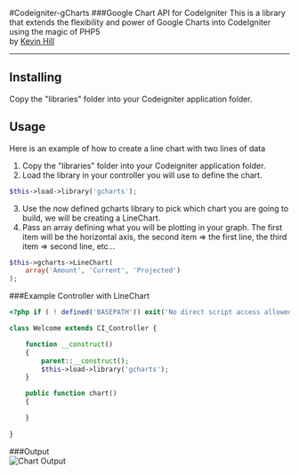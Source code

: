 #Codeigniter-gCharts
###Google Chart API for CodeIgniter
This is a library that extends the flexibility and power of Google Charts into CodeIgniter using the magic of PHP5  
by [Kevin Hill](http://khilldesigns.site11.com)

 - - -

## Installing
Copy the "libraries" folder into your Codeigniter application folder.

## Usage
Here is an example of how to create a line chart with two lines of data

1. Copy the "libraries" folder into your Codeigniter application folder.
2. Load the library in your controller you will use to define the chart.  
```php
$this->load->library('gcharts');
```
3. Use the now defined gcharts library to pick which chart you are going to build, we will be creating a LineChart.
4. Pass an array defining what you will be plotting in your graph. The first item will be the horizontal axis, the second item => the first line, the third item => second line, etc...  
```php
$this->gcharts->LineChart(
    array('Amount', 'Current', 'Projected')
);
```

###Example Controller with LineChart  
```php
<?php if ( ! defined('BASEPATH')) exit('No direct script access allowed');

class Welcome extends CI_Controller {

    function __construct()
    {
        parent::__construct();
        $this->load->library('gcharts');
    }

    public function chart()
    {

    }
    
}
```


###Output  
![Chart Output](http://i.imgur.com/Eojy0zu.png)
